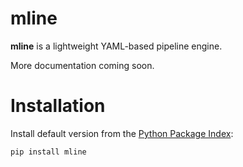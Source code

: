 # mline

**mline** is a lightweight YAML-based pipeline engine.

More documentation coming soon.


# Installation

Install default version from the
[Python Package Index](https://pypi.org/project/mline/):

```
pip install mline
```
